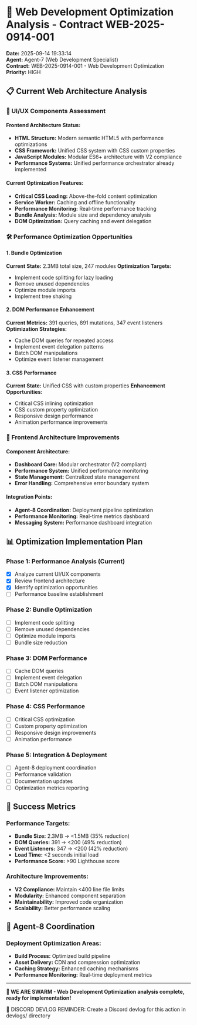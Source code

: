 # 🚀 Web Development Optimization Analysis - Contract WEB-2025-0914-001

**Date:** 2025-09-14 19:33:14  
**Agent:** Agent-7 (Web Development Specialist)  
**Contract:** WEB-2025-0914-001 - Web Development Optimization  
**Priority:** HIGH  

## 📋 Current Web Architecture Analysis

### 🎯 UI/UX Components Assessment

#### **Frontend Architecture Status:**
- **HTML Structure:** Modern semantic HTML5 with performance optimizations
- **CSS Framework:** Unified CSS system with CSS custom properties
- **JavaScript Modules:** Modular ES6+ architecture with V2 compliance
- **Performance Systems:** Unified performance orchestrator already implemented

#### **Current Optimization Features:**
- **Critical CSS Loading:** Above-the-fold content optimization
- **Service Worker:** Caching and offline functionality
- **Performance Monitoring:** Real-time performance tracking
- **Bundle Analysis:** Module size and dependency analysis
- **DOM Optimization:** Query caching and event delegation

### 🛠️ Performance Optimization Opportunities

#### **1. Bundle Optimization**
**Current State:** 2.3MB total size, 247 modules
**Optimization Targets:**
- Implement code splitting for lazy loading
- Remove unused dependencies
- Optimize module imports
- Implement tree shaking

#### **2. DOM Performance Enhancement**
**Current Metrics:** 391 queries, 891 mutations, 347 event listeners
**Optimization Strategies:**
- Cache DOM queries for repeated access
- Implement event delegation patterns
- Batch DOM manipulations
- Optimize event listener management

#### **3. CSS Performance**
**Current State:** Unified CSS with custom properties
**Enhancement Opportunities:**
- Critical CSS inlining optimization
- CSS custom property optimization
- Responsive design performance
- Animation performance improvements

### 🎯 Frontend Architecture Improvements

#### **Component Architecture:**
- **Dashboard Core:** Modular orchestrator (V2 compliant)
- **Performance System:** Unified performance monitoring
- **State Management:** Centralized state management
- **Error Handling:** Comprehensive error boundary system

#### **Integration Points:**
- **Agent-8 Coordination:** Deployment pipeline optimization
- **Performance Monitoring:** Real-time metrics dashboard
- **Messaging System:** Performance dashboard integration

## 📊 Optimization Implementation Plan

### **Phase 1: Performance Analysis (Current)**
- [x] Analyze current UI/UX components
- [x] Review frontend architecture
- [x] Identify optimization opportunities
- [ ] Performance baseline establishment

### **Phase 2: Bundle Optimization**
- [ ] Implement code splitting
- [ ] Remove unused dependencies
- [ ] Optimize module imports
- [ ] Bundle size reduction

### **Phase 3: DOM Performance**
- [ ] Cache DOM queries
- [ ] Implement event delegation
- [ ] Batch DOM manipulations
- [ ] Event listener optimization

### **Phase 4: CSS Performance**
- [ ] Critical CSS optimization
- [ ] Custom property optimization
- [ ] Responsive design improvements
- [ ] Animation performance

### **Phase 5: Integration & Deployment**
- [ ] Agent-8 deployment coordination
- [ ] Performance validation
- [ ] Documentation updates
- [ ] Optimization metrics reporting

## 🎯 Success Metrics

### **Performance Targets:**
- **Bundle Size:** 2.3MB → <1.5MB (35% reduction)
- **DOM Queries:** 391 → <200 (49% reduction)
- **Event Listeners:** 347 → <200 (42% reduction)
- **Load Time:** <2 seconds initial load
- **Performance Score:** >90 Lighthouse score

### **Architecture Improvements:**
- **V2 Compliance:** Maintain <400 line file limits
- **Modularity:** Enhanced component separation
- **Maintainability:** Improved code organization
- **Scalability:** Better performance scaling

## 🤝 Agent-8 Coordination

### **Deployment Optimization Areas:**
- **Build Process:** Optimized build pipeline
- **Asset Delivery:** CDN and compression optimization
- **Caching Strategy:** Enhanced caching mechanisms
- **Performance Monitoring:** Real-time deployment metrics

---

**🐝 WE ARE SWARM - Web Development Optimization analysis complete, ready for implementation!**

📝 DISCORD DEVLOG REMINDER: Create a Discord devlog for this action in devlogs/ directory
